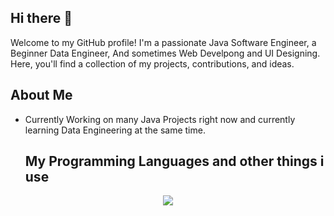 ## Hi there 👋

Welcome to my GitHub profile! I'm a passionate Java Software Engineer, a Beginner Data Engineer, And sometimes Web Develpong and UI Designing. Here, you'll find a collection of my projects, contributions, and ideas.
## About Me

- Currently Working on many Java Projects right now and currently learning Data Engineering at the same time.
  ## My Programming Languages and other things i use
<p align="center">
  <a href="https://skillicons.dev">
   <img src="https://skillicons.dev/icons?i=mysql,ae,c,react,cpp,java,py,figma,html,css,js&perline=6"/>
 </a>
</p>
